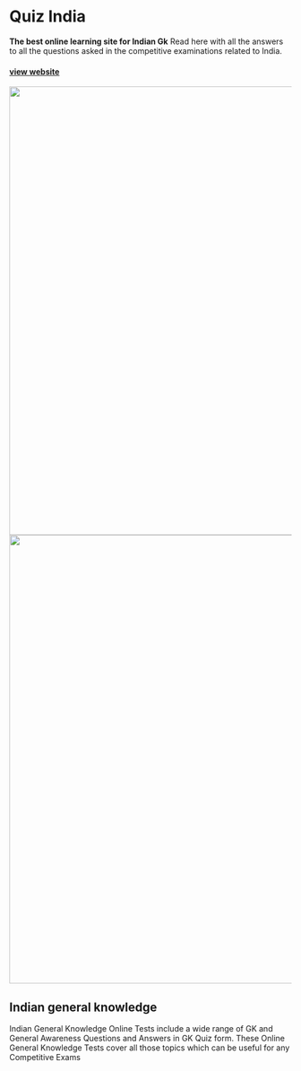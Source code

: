 # Quiz India

**The best online learning site for Indian Gk**
Read here with all the answers to all the questions asked in the competitive examinations related to India. 

#### [view website](https://v2vkart.vercel.app)

<img src="https://github.com/AmardeepKesharwani/v2vkart-next-js/blob/main/public/screenshot/home.jpg" alt="" width="800"/>
<img src="https://github.com/AmardeepKesharwani/v2vkart-next-js/blob/main/public/screenshot/products.jpg" alt="" width="800"/>


## Indian general knowledge
Indian General Knowledge Online Tests include a wide range of GK and General Awareness Questions and Answers in GK Quiz form. These Online General Knowledge Tests cover all those topics which can be useful for any Competitive Exams
